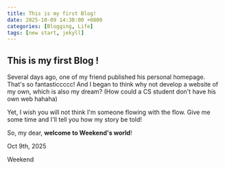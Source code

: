 ```yaml
---
title: This is my first Blog!
date: 2025-10-09 14:30:00 +0800
categories: [Blogging, Life]
tags: [new start, jekyll]
---
```


## This is my first Blog !


Several days ago, one of my friend published his personal homepage. That's so fantasticcccc! And I began to think why not develop a website of my own, which is also my dream? (How could a CS student don't have his own web hahaha)

Yet, I wish you will not think I'm someone flowing with the flow. Give me some time and I'll tell you how my story be told!

So, my dear, **welcome to Weekend's world**!

Oct 9th, 2025

Weekend